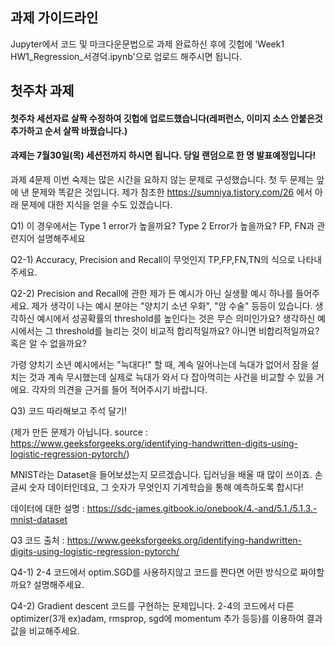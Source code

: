 ## 과제 가이드라인
Jupyter에서 코드 및 마크다운문법으로 과제 완료하신 후에 깃헙에 'Week1 HW1_Regression_서경덕.ipynb'으로 업로드 해주시면 됩니다.

## 첫주차 과제

#### 첫주차 세션자료 살짝 수정하여 깃헙에 업로드했습니다(레퍼런스, 이미지 소스 안붙은것 추가하고 순서 살짝 바꿨습니다.)
#### 과제는 7월30일(목) 세션전까지 하시면 됩니다. 당일 랜덤으로 한 명 발표예정입니다!

과제 4문제
이번 숙제는 많은 시간을 요하지 않는 문제로 구성했습니다. 첫 두 문제는 앞에 낸 문제와 똑같은 것입니다.
제가 참조한 https://sumniya.tistory.com/26 에서 아래 문제에 대한 지식을 얻을 수도 있겠습니다.

Q1) 이 경우에서는 Type 1 error가 높을까요? Type 2 Error가 높을까요? FP, FN과 관련지어 설명해주세요

Q2-1) Accuracy, Precision and Recall이 무엇인지 TP,FP,FN,TN의 식으로 나타내 주세요.

Q2-2) Precision and Recall에 관한 제가 든 예시가 아닌 실생활 예시 하나를 들어주세요. 제가 생각이 나는 예시 분야는 "양치기 소년 우화", "암 수술" 등등이 있습니다. 생각하신 예시에서 성공확률의 threshold를 높인다는 것은 무슨 의미인가요? 생각하신 예시에서는 그 threshold를 늘리는 것이 비교적 합리적일까요? 아니면 비합리적일까요? 혹은 알 수 없을까요?

가령 양치기 소년 예시에서는 "늑대다!" 할 때, 계속 일어나는데 늑대가 없어서 잠을 설치는 것과 계속 무시했는데 실제로 늑대가 와서 다 잡아먹히는 사건을 비교할 수 있을 거에요.
각자의 의견을 근거를 들어 적어주시기 바랍니다.

Q3) 코드 따라해보고 주석 달기!

(제가 만든 문제가 아닙니다. source : https://www.geeksforgeeks.org/identifying-handwritten-digits-using-logistic-regression-pytorch/)

MNIST라는 Dataset을 들어보셨는지 모르겠습니다. 딥러닝을 배울 때 많이 쓰이죠. 손글씨 숫자 데이터인데요, 그 숫자가 무엇인지 기계학습을 통해 예측하도록 합시다!

데이터에 대한 설명 : https://sdc-james.gitbook.io/onebook/4.-and/5.1./5.1.3.-mnist-dataset

Q3 코드 출처 : https://www.geeksforgeeks.org/identifying-handwritten-digits-using-logistic-regression-pytorch/

Q4-1) 2-4 코드에서 optim.SGD를 사용하지않고 코드를 짠다면 어떤 방식으로 짜야할까요? 설명해주세요.

Q4-2) Gradient descent 코드를 구현하는 문제입니다. 2-4의 코드에서 다른 optimizer(3개 ex)adam, rmsprop, sgd에 momentum 추가 등등)를 이용하여 결과값을 비교해주세요.
